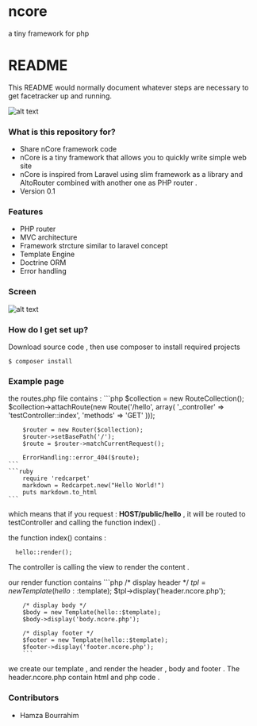 # ncore
a tiny framework for php

# README #

This README would normally document whatever steps are necessary to get facetracker up and running.

![alt text](https://cdn1.iconfinder.com/data/icons/mayssam/512/Coding-128.png "nCore logo")

### What is this repository for? ###

* Share nCore framework code
* nCore is a tiny framework that allows you to quickly write simple web site
* nCore is inspired from Laravel using slim framework as a library and AltoRouter combined with another one as PHP router .
* Version 0.1

### Features ###

* PHP router
* MVC architecture
* Framework strcture similar to laravel concept
* Template Engine 
* Doctrine ORM
* Error handling

### Screen ###


![alt text](http://nsa38.casimages.com/img/2015/12/01/151201111922911463.png "ncore screen")

### How do I get set up? ###

Download source code , then use composer to install required projects

    $ composer install
    

### Example page ###

the routes.php file contains : 
      ```php
        $collection = new RouteCollection();
        $collection->attachRoute(new Route('/hello', array(
            '_controller' => 'testController::index',
            'methods' => 'GET'
        )));
            
        $router = new Router($collection);
        $router->setBasePath('/');
        $route = $router->matchCurrentRequest();
            
        ErrorHandling::error_404($route);
    ```
    ```ruby
        require 'redcarpet'
        markdown = Redcarpet.new("Hello World!")
        puts markdown.to_html
    ```
      
  which means that if you request : <b>HOST/public/hello</b> , it will be routed to testController and calling the function index() .
  
  the function index() contains : 
  
      hello::render();
      
  The controller is calling the view to render the content . 
  
  our render function contains 
        ```php
        /* display header  */
        $tpl = new Template(hello::$template);
        $tpl->display('header.ncore.php');

        /* display body */
        $body = new Template(hello::$template);
        $body->display('body.ncore.php');

        /* display footer */
        $footer = new Template(hello::$template);
        $footer->display('footer.ncore.php');
        ```
        
  we create our template , and render the header , body and footer .  The header.ncore.php contain html and php code . 
  
  
### Contributors ###

* Hamza Bourrahim

